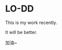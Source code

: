 <!--
 * @Author: DMUZhangXianglong 347913076@qq.com
 * @Date: 2025-01-08 20:09:47
 * @LastEditors: DMUZhangXianglong 347913076@qq.com
 * @LastEditTime: 2025-01-08 23:26:05
 * @FilePath: /LO-DD/README.md
 * @Description: 这是默认设置,请设置`customMade`, 打开koroFileHeader查看配置 进行设置: https://github.com/OBKoro1/koro1FileHeader/wiki/%E9%85%8D%E7%BD%AE
-->
# LO-DD

This is my work recently.

It will be better.

加油~
